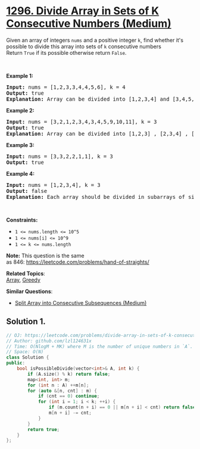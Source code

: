 # [1296. Divide Array in Sets of K Consecutive Numbers (Medium)](https://leetcode.com/problems/divide-array-in-sets-of-k-consecutive-numbers/)

<p>Given an array of integers&nbsp;<code>nums</code>&nbsp;and a positive integer&nbsp;<code>k</code>, find whether it's possible to divide this array into&nbsp;sets of <code>k</code> consecutive numbers<br>
Return&nbsp;<code>True</code>&nbsp;if its possible<strong>&nbsp;</strong>otherwise&nbsp;return&nbsp;<code>False</code>.</p>

<p>&nbsp;</p>
<p><strong>Example 1:</strong></p>

<pre><strong>Input:</strong> nums = [1,2,3,3,4,4,5,6], k = 4
<strong>Output:</strong> true
<strong>Explanation:</strong> Array can be divided into [1,2,3,4] and [3,4,5,6].
</pre>

<p><strong>Example 2:</strong></p>

<pre><strong>Input:</strong> nums = [3,2,1,2,3,4,3,4,5,9,10,11], k = 3
<strong>Output:</strong> true
<strong>Explanation:</strong> Array can be divided into [1,2,3] , [2,3,4] , [3,4,5] and [9,10,11].
</pre>

<p><strong>Example 3:</strong></p>

<pre><strong>Input:</strong> nums = [3,3,2,2,1,1], k = 3
<strong>Output:</strong> true
</pre>

<p><strong>Example 4:</strong></p>

<pre><strong>Input:</strong> nums = [1,2,3,4], k = 3
<strong>Output:</strong> false
<strong>Explanation:</strong> Each array should be divided in subarrays of size 3.
</pre>

<p>&nbsp;</p>
<p><strong>Constraints:</strong></p>

<ul>
	<li><code>1 &lt;= nums.length &lt;= 10^5</code></li>
	<li><code>1 &lt;= nums[i] &lt;= 10^9</code></li>
	<li><code>1 &lt;= k &lt;= nums.length</code></li>
</ul>
<strong>Note:</strong> This question is the same as&nbsp;846:&nbsp;<a href="https://leetcode.com/problems/hand-of-straights/">https://leetcode.com/problems/hand-of-straights/</a>

**Related Topics**:  
[Array](https://leetcode.com/tag/array/), [Greedy](https://leetcode.com/tag/greedy/)

**Similar Questions**:
* [Split Array into Consecutive Subsequences (Medium)](https://leetcode.com/problems/split-array-into-consecutive-subsequences/)

## Solution 1.

```cpp
// OJ: https://leetcode.com/problems/divide-array-in-sets-of-k-consecutive-numbers/
// Author: github.com/lzl124631x
// Time: O(NlogM + MK) where M is the number of unique numbers in `A`.
// Space: O(N)
class Solution {
public:
    bool isPossibleDivide(vector<int>& A, int k) {
        if (A.size() % k) return false;
        map<int, int> m;
        for (int n : A) ++m[n];
        for (auto &[n, cnt] : m) {
            if (cnt == 0) continue;
            for (int i = 1; i < k; ++i) {
                if (m.count(n + i) == 0 || m[n + i] < cnt) return false; 
                m[n + i] -= cnt;
            }
        }
        return true;
    }
};
```